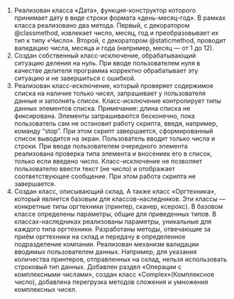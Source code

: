 1. Реализован класса «Дата», функция-конструктор которого принимает дату в виде строки формата «день-месяц-год». В рамках класса реализовано два метода. Первый, с декоратором @classmethod, извлекает число, месяц, год и преобразовывает их тип к типу «Число». Второй, с декоратором @staticmethod, проводит валидацию числа, месяца и года (например, месяц — от 1 до 12). 
2. Создан собственный класс-исключение, обрабатывающий ситуацию деления на нуль. При вводе пользователем нуля в качестве делителя программа корректно обрабатывает эту ситуацию и не завершиться с ошибкой.
3. Реализован класс-исключение, который проверяет содержимое списка на наличие только чисел, запрашивает у пользователя данные и заполнять список. Класс-исключение контролирует типы данных элементов списка.
Примечание: длина списка не фиксирована. Элементы запрашиваются бесконечно, пока пользователь сам не остановит работу скрипта, введя, например, команду “stop”. При этом скрипт завершается, сформированный список выводится на экран.
Пользователь вводит только числа и строки. При вводе пользователем очередного элемента реализована проверка типа элемента и вносениек его в список, только если введено число. Класс-исключение не позволяет пользователю ввести текст (не число) и отображает соответствующее сообщение. При этом работа скрипта не завершается.
4. Создан класс, описывающий склад. А также класс «Оргтехника», который является базовым для классов-наследников. Эти классы — конкретные типы оргтехники (принтер, сканер, ксерокс). В базовом классе определены параметры, общие для приведенных типов. В классах-наследниках реализованы параметры, уникальные для каждого типа оргтехники. Разработаны методы, отвечающие за приём оргтехники на склад и передачу в определенное подразделение компании. Реализован механизм валидации вводимых пользователем данных. Например, для указания количества принтеров, отправленных на склад, нельзя использовать строковый тип данных. Добавлен раздел «Операции с комплексными числами», cоздан класс «Complex»(Комплексное число), добавлена перегрузка методов сложения и умножения комплексных чисел. 
